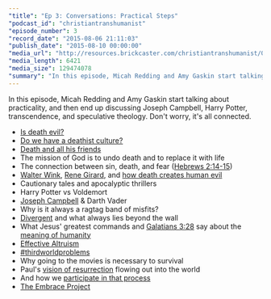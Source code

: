 ```yaml
---
"title": "Ep 3: Conversations: Practical Steps"
"podcast_id": "christiantranshumanist"
"episode_number": 3
"record_date": "2015-08-06 21:11:03"
"publish_date": "2015-08-10 00:00:00"
"media_url": "http://resources.brickcaster.com/christiantranshumanist/003_practical_steps.mp3"
"media_length": 6421
"media_size": 129474078
"summary": "In this episode, Micah Redding and Amy Gaskin start talking about practicality, and then end up discussing Joseph Campbell, Harry Potter, transcendence, and speculative theology. Don't worry, it's all connected."
---
```


In this episode, Micah Redding and Amy Gaskin start talking about practicality, and then end up discussing Joseph Campbell, Harry Potter, transcendence, and speculative theology. Don't worry, it's all connected. 

- [Is death evil?](http://amzn.to/1Wl0PD9)
- [Do we have a deathist culture?](http://www.huffingtonpost.com/zoltan-istvan/can-transhumanism-overcom_b_7433108.html)
- [Death and all his friends](https://www.youtube.com/watch?v=I_wcRxGbqdU)
- The mission of God is to undo death and to replace it with life
- The connection between sin, death, and fear ([Hebrews 2:14-15](https://www.biblegateway.com/passage/?search=Hebrews+2%3A14-15&version=NIV))
- [Walter Wink](http://amzn.to/1ScHCOb), [Rene Girard](http://amzn.to/1ScHDlp), and [how death creates human evil](http://micahredding.com/blog/2012/03/06/why-are-humans-evil)
- Cautionary tales and apocalyptic thrillers
- Harry Potter vs Voldemort
- [Joseph Campbell](http://amzn.to/1P0RgF8) & Darth Vader
- Why is it always a ragtag band of misfits?
- [Divergent](http://www.thedivergentseries.movie/) and what always lies beyond the wall
- What Jesus' greatest commands and [Galatians 3:28](https://www.biblegateway.com/passage/?search=Galatians%203:28) say about the [meaning of humanity](http://www.christiantranshumanism.org/about)
- [Effective Altruism](http://www.effectivealtruism.org/)
- [#thirdworldproblems](https://twitter.com/search?q=%23thirdworldproblems&src=typd)
- Why going to the movies is necessary to survival
- Paul's [vision of resurrection](https://www.biblegateway.com/passage/?search=1+Corinthians+15%3A20-25&version=NIV) flowing out into the world
- And how we [participate in that process](https://www.biblegateway.com/passage/?search=Matthew+10:8&version=NIV)
- [The Embrace Project](http://www.christiantranshumanism.org/embrace_announcement)
